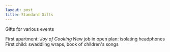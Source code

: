 ```yaml
---
layout: post
title: Standard Gifts
---
```

Gifts for various events

First apartment: _Joy of Cooking_
New job in open plan: isolating headphones
First child: swaddling wraps, book of children's songs

